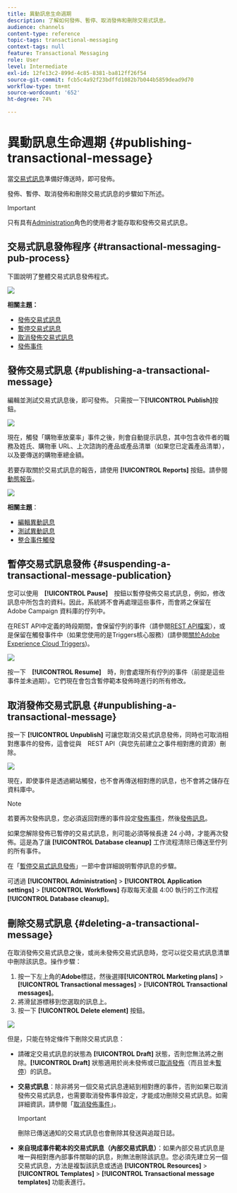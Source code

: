 ```yaml
---
title: 異動訊息生命週期
description: 了解如何發佈、暫停、取消發佈和刪除交易式訊息。
audience: channels
content-type: reference
topic-tags: transactional-messaging
context-tags: null
feature: Transactional Messaging
role: User
level: Intermediate
exl-id: 12fe13c2-899d-4c85-8381-ba812ff26f54
source-git-commit: fcb5c4a92f23bdffd1082b7b044b5859dead9d70
workflow-type: tm+mt
source-wordcount: '652'
ht-degree: 74%

---
```


# 異動訊息生命週期 {#publishing-transactional-message}

當[交易式訊息](../../channels/using/editing-transactional-message.md)準備好傳送時，即可發佈。

發佈、暫停、取消發佈和刪除交易式訊息的步驟如下所述。

>[!IMPORTANT]
>
>只有具有[Administration](../../administration/using/users-management.md#functional-administrators)角色的使用者才能存取和發佈交易式訊息。

## 交易式訊息發佈程序 {#transactional-messaging-pub-process}

下圖說明了整體交易式訊息發佈程式。

![](assets/message-center_pub-process.png)

**相關主題：**
* [發佈交易式訊息](#publishing-a-transactional-message)
* [暫停交易式訊息](#suspending-a-transactional-message-publication)
* [取消發佈交易式訊息](#unpublishing-a-transactional-message)
* [發佈事件](../../channels/using/publishing-transactional-event.md)

<!--## Testing a transactional message {#testing-a-transactional-message}

You first need to create a specific test profile that will allow you to properly check the transactional message.

### Defining a specific test profile {#defining-specific-test-profile}

Define a test profile that will be linked to your event, which will allow you to preview your message and send a relevant proof.

1. From the transactional message dashboard, click the **[!UICONTROL Create test profile]** button.

   ![](assets/message-center_test-profile.png)

1. Specify the information to send in JSON format in the **[!UICONTROL Event data used for personalization]** section. This is the content that will be used when previewing the message and when the test profile receives the proof.

   ![](assets/message-center_event-data.png)

   >[!NOTE]
   >
   >You can also enter the information relating to the profile table. See [Enriching the event](../../channels/using/configuring-transactional-event.md#enriching-the-transactional-message-content) and [Personalizing a transactional message](../../channels/using/editing-transactional-message.md#personalizing-a-transactional-message).

1. Once created, the test profile will be pre-specified in the transactional message. Click the **[!UICONTROL Test profiles]** block of the message to check the target of your proof.

   ![](assets/message-center_5.png)

You can also create a new test profile or use one that already exists in the **[!UICONTROL Test profiles]** menu. To do this:

1. Click the **Adobe** logo, in the top left corner, then select **[!UICONTROL Profiles & audiences]** > **[!UICONTROL Test profiles]**.
1. In the **[!UICONTROL Event]** section, select the event that you have just created. In this example, select "Cart abandonment (EVTcartAbandonment)".
1. Specify the information to send in JSON format in the **[!UICONTROL Event data]** text box.

   ![](assets/message-center_3.png)

1. Save your changes.
1. Access the message that you created and select the updated test profile.

**Related topics:**

* [Managing test profiles](../../audiences/using/managing-test-profiles.md)
* [Creating audiences](../../audiences/using/creating-audiences.md)

### Sending the proof {#sending-proof}

Once you have created one or more specific test profiles and saved your transactional message, you can send a proof to test it.

![](assets/message-center_10.png)

The steps for sending a proof are detailed in the [Sending proofs](../../sending/using/sending-proofs.md) section.-->

## 發佈交易式訊息 {#publishing-a-transactional-message}

編輯並測試交易式訊息後，即可發佈。 只需按一下&#x200B;**[!UICONTROL Publish]**&#x200B;按鈕。

![](assets/message-center_12.png)

現在，觸發「購物車放棄率」事件之後，則會自動提示訊息，其中包含收件者的職務及姓氏、購物車 URL、上次諮詢的產品或產品清單（如果您已定義產品清單），以及要傳送的購物車總金額。

若要存取關於交易式訊息的報告，請使用 **[!UICONTROL Reports]** 按鈕。請參閱[動態報告](../../reporting/using/about-dynamic-reports.md)。

![](assets/message-center_13.png)

**相關主題**：
* [編輯異動訊息](../../channels/using/editing-transactional-message.md)
* [測試異動訊息](../../channels/using/testing-transactional-message.md)
* [整合事件觸發](../../channels/using/getting-started-with-transactional-msg.md#integrate-event-trigger)

## 暫停交易式訊息發佈 {#suspending-a-transactional-message-publication}

您可以使用　**[!UICONTROL Pause]**　按鈕以暫停發佈交易式訊息，例如，修改訊息中所包含的資料。因此，系統將不會再處理這些事件，而會將之保留在 Adobe Campaign 資料庫的佇列中。

在REST API中定義的時段期間，會保留佇列的事件（請參閱[REST API檔案](../../api/using/managing-transactional-messages.md)），或是保留在觸發事件中（如果您使用的是Triggers核心服務）(請參閱[關於Adobe Experience Cloud Triggers](../../integrating/using/about-adobe-experience-cloud-triggers.md))。

![](assets/message-center_pause.png)

按一下　**[!UICONTROL Resume]**　時，則會處理所有佇列的事件（前提是這些事件並未過期）。它們現在會包含暫停範本發佈時進行的所有修改。

## 取消發佈交易式訊息 {#unpublishing-a-transactional-message}

按一下 **[!UICONTROL Unpublish]** 可讓您取消交易式訊息發佈，同時也可取消相對應事件的發佈，這會從與　REST API（與您先前建立之事件相對應的資源）刪除。

![](assets/message-center_unpublish-template.png)

現在，即使事件是透過網站觸發，也不會再傳送相對應的訊息，也不會將之儲存在資料庫中。

>[!NOTE]
>
>若要再次發佈訊息，您必須返回對應的事件設定[發佈事件](../../channels/using/publishing-transactional-event.md)，然後[發佈訊息](#publishing-a-transactional-message)。

如果您解除發佈已暫停的交易式訊息，則可能必須等候長達 24 小時，才能再次發佈。這是為了讓 **[!UICONTROL Database cleanup]** 工作流程清除已傳送至佇列的所有事件。

在「[暫停交易式訊息發佈](#suspending-a-transactional-message-publication)」一節中會詳細說明暫停訊息的步驟。

可透過 **[!UICONTROL Administration]** > **[!UICONTROL Application settings]** > **[!UICONTROL Workflows]** 存取每天凌晨 4:00 執行的工作流程 **[!UICONTROL Database cleanup]**。

## 刪除交易式訊息 {#deleting-a-transactional-message}

在取消發佈交易式訊息之後，或尚未發佈交易式訊息時，您可以從交易式訊息清單中刪除該訊息。操作步驟：

1. 按一下左上角的&#x200B;**Adobe**&#x200B;標誌，然後選擇&#x200B;**[!UICONTROL Marketing plans]** > **[!UICONTROL Transactional messages]** > **[!UICONTROL Transactional messages]**。
1. 將滑鼠游標移到您選取的訊息上。
1. 按一下 **[!UICONTROL Delete element]** 按鈕。

![](assets/message-center_delete-template.png)

但是，只能在特定條件下刪除交易式訊息：

* 請確定交易式訊息的狀態為 **[!UICONTROL Draft]** 狀態，否則您無法將之刪除。**[!UICONTROL Draft]** 狀態適用於尚未發佈或已[取消發佈](#unpublishing-a-transactional-message)（而且並未[暫停](#suspending-a-transactional-message-publication)）的訊息。

* **交易式訊息**：除非將另一個交易式訊息連結到相對應的事件，否則如果已取消發佈交易式訊息，也需要取消發佈事件設定，才能成功刪除交易式訊息。如需詳細資訊，請參閱「[取消發佈事件](../../channels/using/publishing-transactional-event.md#unpublishing-an-event)」。

   >[!IMPORTANT]
   >
   >刪除已傳送通知的交易式訊息也會刪除其發送與追蹤日誌。

* **來自現成事件範本的交易式訊息（內部交易式訊息）**：如果內部交易式訊息是唯一與相對應內部事件關聯的訊息，則無法刪除該訊息。您必須先建立另一個交易式訊息，方法是複製該訊息或透過 **[!UICONTROL Resources]** > **[!UICONTROL Templates]** > **[!UICONTROL Transactional message templates]** 功能表進行。

<!--## Monitoring transactional message delivery {#monitoring-transactional-message-delivery}

Once the message is published and your site integration is done, you can monitor the delivery.

To monitor transactional messaging, you need to access **execution deliveries**. An execution delivery is a non-actionable and non-functional technical message created once a month for each transactional message, and each time a transactional message is edited and published again.

1. To view the message delivery log, click the icon at the bottom right of the **[!UICONTROL Deployment]** block.

   ![](assets/message-center_access_logs.png)

1. Click the **[!UICONTROL Execution list]** tab.

   ![](assets/message-center_execution_tab.png)

1. Select the execution delivery of your choice.

   ![](assets/message-center_execution_delivery.png)

1. Click again the icon at the bottom right of the **[!UICONTROL Deployment]** block.

   ![](assets/message-center_execution_access_logs.png)

   For each execution delivery, you can consult the delivery logs as you would do for a standard delivery. For more on accessing and using the logs, see [Monitoring a delivery](../../sending/using/monitoring-a-delivery.md).

**Related topics**:
* [Publishing a transactional message](#publishing-a-transactional-message)
* [Integrate the event triggering](../../channels/using/getting-started-with-transactional-msg.md#integrate-event-trigger)

### Profile-based transactional message specificities {#profile-transactional-message-monitoring}

For profile-based transactional messages, you can monitor the following profile information.

Select the **[!UICONTROL Sending logs]** tab. In the **[!UICONTROL Status]** column, **[!UICONTROL Sent]** indicates that a profile has opted in.

![](assets/message-center_marketing_sending_logs.png)

Select the **[!UICONTROL Exclusions logs]** tab to view recipients who have been excluded from the message target, such as addresses on denylist.

![](assets/message-center_marketing_exclusion_logs.png)

For any profile that has opted out, the **[!UICONTROL Address on denylist]** typology rule excluded the corresponding recipient.

This rule is part of a specific typology that applies to all transactional messages based on the **[!UICONTROL Profile]** table.

![](assets/message-center_marketing_typology.png)

**Related topics**:

* [About typologies and typology rules](../../sending/using/about-typology-rules.md)
* [Monitoring a delivery](../../sending/using/monitoring-a-delivery.md)

## Transactional message retry process {#transactional-message-retry-process}

A temporarily undelivered transactional message is subject to automatic retries that are performed until the delivery expires. For more on the delivery duration, see [Validity period parameters](../../administration/using/configuring-email-channel.md#validity-period-parameters).

When a transactional message fails to be sent, there are two retry systems:

* At the transactional messaging level, a transactional message can fail before the event is assigned to an execution delivery, meaning between the event reception and the delivery preparation. See [Event processing retry process](#event-processing-retry-process).
* At the sending process level, once the event has been assigned to an execution delivery, the transactional message can fail due to a temporary error. See [Message sending retry process](#message-sending-retry-process).

The definition of **execution delivery** can be found in the [Monitoring transactional message delivery](#monitoring-transactional-message-delivery) section.

### Event processing retry process {#event-processing-retry-process}

When an event is triggered, it is assigned to an execution delivery.

If the event cannot be assigned to an execution delivery, the event processing is postponed. Retries are then performed until it is assigned to a new execution delivery.

>[!NOTE]
>
>A postponed event does not appear in the transactional message sending logs, because it is not assigned to an execution delivery yet.

For example, the event could not be assigned to an execution delivery because its content was not correct, there was an issue with access rights or branding, an error was detected on applying typology rules, etc. In this case, you can pause the message, edit it to fix the problem and publish it again. The retry system will then assign it to a new execution delivery.

### Message sending retry process {#message-sending-retry-process}

Once the event has been assigned to an execution delivery, the transactional message can fail due to a temporary error, if the recipient's mailbox is full for example. For more on this, see [Retries after a delivery temporary failure](../../sending/using/understanding-delivery-failures.md#retries-after-a-delivery-temporary-failure).

>[!NOTE]
>
>When an event is assigned to an execution delivery, it appears in the sending logs of this execution delivery, and only at this time. The failed deliveries are displayed in the **[!UICONTROL Execution list]** tab of the transactional message sending logs.

### Retry process limitations {#limitations}

**Sending logs update**

In the retry process, the sending logs of the new execution delivery are not immediately updated (the update is performed through a scheduled workflow). It means that the message could be in **[!UICONTROL Pending]** status even if the transactional event has been processed by the new execution delivery.

**Failed execution delivery**

You cannot stop an execution delivery. However, if the current execution delivery fails, a new one is created as soon as a new event is received, and all new events are processed by this new execution delivery. No new events are processed by the failed execution delivery.

If some events already assigned to an execution delivery have been postponed as part of the retry process and if that execution delivery fails, the retry system does not assign the postponed events to the new execution delivery, which means that these events are lost. Check the [delivery logs](#monitoring-transactional-message-delivery) to see the recipients that may have been impacted.-->
